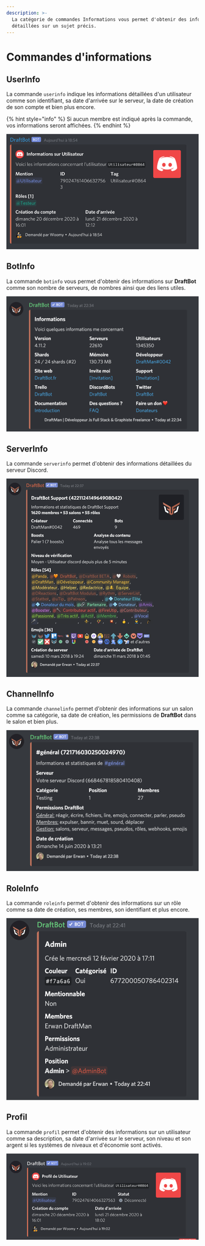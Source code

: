 ```yaml
---
description: >-
  La catégorie de commandes Informations vous permet d'obtenir des informations
  détaillées sur un sujet précis.
---
```


# Commandes d'informations

## UserInfo

La commande `userinfo` indique les informations détaillées d'un utilisateur comme son identifiant, sa date d'arrivée sur le serveur, la date de création de son compte et bien plus encore.

{% hint style="info" %}
Si aucun membre est indiqué après la commande, vos informations seront affichées.
{% endhint %}

![Informations obtenues &#xE0; l&apos;aide de la commande userinfo](../.gitbook/assets/2020-12-21_18-56.png)

## BotInfo

La commande `botinfo` vous permet d'obtenir des informations sur **DraftBot** comme son nombre de serveurs, de nombres ainsi que des liens utiles.

![Informations obtenues dans la commande botinfo](../.gitbook/assets/image%20%2814%29.png)

## ServerInfo

La commande `serverinfo` permet d'obtenir des informations détaillées du serveur Discord. 

![Informations obtenues dans la commande serverinfo](../.gitbook/assets/image%20%2816%29.png)

## ChannelInfo

La commande `channelinfo` permet d'obtenir des informations sur un salon comme sa catégorie, sa date de création, les permissions de **DraftBot** dans le salon et bien plus.

![Informations obtenu de la commande channelinfo](../.gitbook/assets/image%20%2813%29.png)

## RoleInfo

La commande `roleinfo` permet d'obtenir des informations sur un rôle comme sa date de création, ses membres, son identifiant et plus encore.

![Informations obtenues dans la commande roleinfo](../.gitbook/assets/image%20%2815%29.png)

## Profil

La commande `profil` permet d'obtenir des informations sur un utilisateur comme sa description, sa date d'arrivée sur le serveur, son niveau et son argent si les systèmes de niveaux et d'économie sont activés.

![Informations obtenues &#xE0; l&apos;aide de la commande profil](../.gitbook/assets/image%20%2845%29.png)

